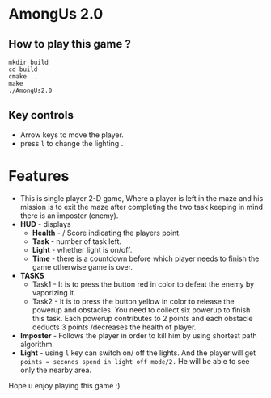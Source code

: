 # AmongUs 2.0
## How to play this game ?
```
mkdir build
cd build
cmake ..
make
./AmongUs2.0
```

## Key controls
- Arrow keys to move the player.
- press `l` to change the lighting .

# Features
- This is single player 2-D game, Where a player is left in the maze and his mission is to exit the maze after completing the two task keeping in mind there is an imposter (enemy).
- **HUD** - displays
    + **Health** - / Score indicating the players point.
    + **Task** - number of task left.
    + **Light** - whether light is on/off.
    + **Time** - there is a countdown before which player needs to finish the game otherwise game is over.
- **TASKS** 
    + Task1 - It is to press the button red in color to defeat the enemy by vaporizing it.
    + Task2 - It is to press the button yellow in color to release the powerup and obstacles. You need to collect six powerup to finish this task. Each powerup contributes to 2 points and each obstacle deducts 3 points /decreases the health of player.
- **Imposter** - Follows the player in order to kill him by using shortest path algorithm.
- **Light** - using `l` key can switch on/ off the lights. And the player will get `points = seconds spend in light off mode/2.` He will be able to see only the nearby area.

Hope u enjoy playing this game :)
